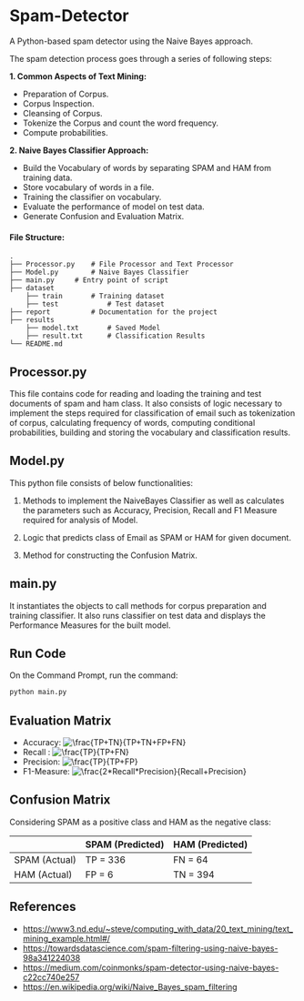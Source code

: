 # Spam-Detector
A Python-based spam detector using the Naive Bayes approach.

The spam detection process goes through a series of following steps:

**1. Common Aspects of Text Mining:**
  * Preparation of Corpus.
  * Corpus Inspection.
  * Cleansing of Corpus.
  * Tokenize the Corpus and count the word frequency. 
  * Compute probabilities.

**2. Naive Bayes Classifier Approach:**
  * Build the Vocabulary of words by separating SPAM and HAM from training data.
  * Store vocabulary of words in a file.
  * Training the classifier on vocabulary.
  * Evaluate the performance of model on test data.
  * Generate Confusion and Evaluation Matrix.

#### File Structure:
	.
	├── Processor.py	# File Processor and Text Processor
	├── Model.py		# Naive Bayes Classifier
	├── main.py		# Entry point of script
	├── dataset
		├── train		# Training dataset
		├── test	        # Test dataset
	├── report			# Documentation for the project
  	├── results      		
		├── model.txt		# Saved Model
		├── result.txt  	# Classification Results
	└── README.md
  
## Processor.py
This file contains code for reading and loading the training and test documents of spam and ham class. It also consists of logic necessary to implement the steps required for classification of email such as tokenization of corpus, calculating frequency of words, computing conditional probabilities, building and storing the vocabulary and classification results.
 
## Model.py
This python file consists of below functionalities:

1. Methods to implement the NaiveBayes Classifier as well as calculates the parameters such as Accuracy, Precision, Recall and F1 Measure required for analysis of Model. 

2. Logic that predicts class of Email as SPAM or HAM for given document.

3. Method for constructing the Confusion Matrix.

## main.py
It instantiates the objects to call methods for corpus preparation and training classifier. It also runs classifier on test data and displays the Performance Measures for the built model.

## Run Code
On the Command Prompt, run the command:

```python
python main.py
```

## Evaluation Matrix
* Accuracy: <img src="https://latex.codecogs.com/svg.latex?\frac{TP&plus;TN}{TP&plus;TN&plus;FP&plus;FN}" title="\frac{TP+TN}{TP+TN+FP+FN}" />
* Recall : <img src="https://latex.codecogs.com/svg.latex?\frac{TP}{TP&plus;FN}" title="\frac{TP}{TP+FN}" />
* Precision: <img src="https://latex.codecogs.com/svg.latex?\frac{TP}{TP&plus;FP}" title="\frac{TP}{TP+FP}" />
* F1-Measure: <img src="https://latex.codecogs.com/svg.latex?\frac{2*Recall*Precision}{Recall&plus;Precision}" title="\frac{2*Recall*Precision}{Recall+Precision}" />
## Confusion Matrix

Considering SPAM as a positive class and HAM as the negative class:

|                  | SPAM (Predicted)   | HAM (Predicted)   |
|------------------|-----------------|----------------|
| SPAM (Actual) |       TP = 336      |        FN = 64      |
| HAM (Actual)  |       FP =   6      |       TN = 394      |

## References

* https://www3.nd.edu/~steve/computing_with_data/20_text_mining/text_mining_example.html#/
* https://towardsdatascience.com/spam-filtering-using-naive-bayes-98a341224038
* https://medium.com/coinmonks/spam-detector-using-naive-bayes-c22cc740e257
* https://en.wikipedia.org/wiki/Naive_Bayes_spam_filtering
